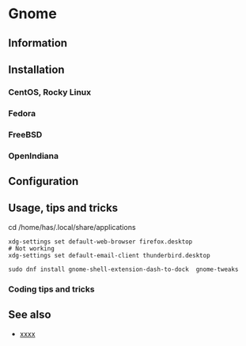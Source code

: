 # Gnome

## Information

## Installation

### CentOS, Rocky Linux

### Fedora

### FreeBSD

### OpenIndiana

## Configuration

## Usage, tips and tricks

cd /home/has/.local/share/applications

```shell
xdg-settings set default-web-browser firefox.desktop
# Not working
xdg-settings set default-email-client thunderbird.desktop

sudo dnf install gnome-shell-extension-dash-to-dock  gnome-tweaks
```

### Coding tips and tricks

## See also

* [xxxx](http://yyyyy)
